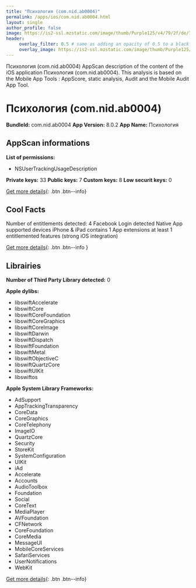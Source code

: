 ```yaml
---
title: "Психология (com.nid.ab0004)"
permalink: /apps/ios/com.nid.ab0004.html
layout: single
author_profile: false
image: https://is2-ssl.mzstatic.com/image/thumb/Purple125/v4/79/2f/de/792fde57-9dee-2bd0-858b-03a76e1f9a73/AppIcon-0-0-1x_U007emarketing-0-0-0-7-0-0-sRGB-0-0-0-GLES2_U002c0-512MB-85-220-0-0.png/512x512bb.jpg
header: 
     overlay_filter: 0.5 # same as adding an opacity of 0.5 to a black background
     overlay_image: https://is2-ssl.mzstatic.com/image/thumb/Purple125/v4/79/2f/de/792fde57-9dee-2bd0-858b-03a76e1f9a73/AppIcon-0-0-1x_U007emarketing-0-0-0-7-0-0-sRGB-0-0-0-GLES2_U002c0-512MB-85-220-0-0.png/512x512bb.jpg
---
```

Психология (com.nid.ab0004) AppScan description of the content of the iOS application Психология (com.nid.ab0004). This analysis is based on the Mobile App Tools : AppScore, static analysis, Audit and the Mobile Audit App Tool.

# Психология (com.nid.ab0004)

**BundleId:** com.nid.ab0004
**App Version:** 8.0.2
**App Name:** Психология


## AppScan informations 

**List of permissions:** 
- NSUserTrackingUsageDescription
  
  
**Private keys:** 33
**Public keys:** 7
**Custom keys:** 8
**Low securit keys:** 0
  
[Get more details](/pricing.html){: .btn .btn--info}

## Cool Facts

Number of entitlements detected: 4
Facebook Login detected
Native App
supported devices iPhone & iPad
contains 1 App extensions
at least 1 entitlemented features (strong iOS integration)
  
[Get more details](/pricing.html){: .btn .btn--info }

## Librairies 
**Number of Third Party Library detected:** 0


**Apple dylibs:**
- libswiftAccelerate
- libswiftCore
- libswiftCoreFoundation
- libswiftCoreGraphics
- libswiftCoreImage
- libswiftDarwin
- libswiftDispatch
- libswiftFoundation
- libswiftMetal
- libswiftObjectiveC
- libswiftQuartzCore
- libswiftUIKit
- libswiftos


**Apple System Library Frameworks:**
- AdSupport
- AppTrackingTransparency
- CoreData
- CoreGraphics
- CoreTelephony
- ImageIO
- QuartzCore
- Security
- StoreKit
- SystemConfiguration
- UIKit
- iAd
- Accelerate
- Accounts
- AudioToolbox
- Foundation
- Social
- CoreText
- MediaPlayer
- AVFoundation
- CFNetwork
- CoreFoundation
- CoreMedia
- MessageUI
- MobileCoreServices
- SafariServices
- UserNotifications
- WebKit


  
[Get more details](/pricing.html){: .btn .btn--info}

